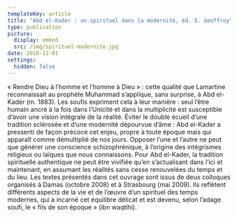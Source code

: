 ```yaml
---
templateKey: article
title: "Abd el-Kader : un spirituel dans la modernité, éd. E. Geoffroy"
type: publication
picture:
  display: embed
  src: /img/spirituel-modernite.jpg
date: 2010-12-01
settings:
  hidden: false
---
```

« Rendre Dieu à l’homme et l’homme à Dieu » : cette qualité que Lamartine reconnaissait au prophète Muhammad s’applique, sans surprise, à Abd el-Kader (m. 1883). Les soufis expriment cela à leur manière : seul l’être humain ancré à la fois dans l’Unicité et dans la multiplicité est susceptible d’avoir une vision intégrale de la réalité. Éviter le double écueil d’une tradition sclérosée et d’une modernité dépourvue d’âme : Abd el-Kader a pressenti de façon précoce cet enjeu, propre à toute époque mais qui apparaît comme démultiplié de nos jours. Opposer l’une et l’autre ne peut que générer une conscience schizophrénique, à l’origine des intégrismes religieux ou laïques que nous connaissons. Pour Abd el-Kader, la tradition spirituelle authentique ne peut être vivifiée qu’en s’actualisant dans l’ici et maintenant, en assumant les réalités sans cesse renouvelées du temps et du lieu. Les textes présentés dans cet ouvrage sont issus de deux colloques organisés à Damas (octobre 2008) et à Strasbourg (mai 2009). Ils reflètent différents aspects de la vie et de l’œuvre d’un spirituel des temps modernes, qui a incarné cet équilibre délicat et est devenu, selon l’adage soufi, le « fils de son époque » (ibn waqtihi).